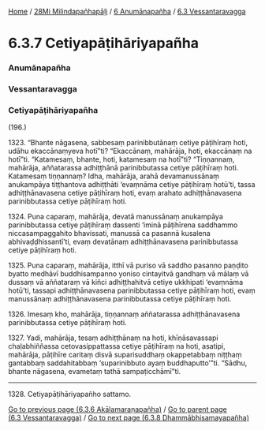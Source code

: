 
[Home](/) / [28Mi Milindapañhapāḷi](../../../28Mi.md) / [6 Anumānapañha](../../6.md) / [6.3 Vessantaravagga](../6.3.md)

# 6.3.7 Cetiyapāṭihāriyapañha

### Anumānapañha

### Vessantaravagga

### Cetiyapāṭihāriyapañha

(196.)

1323\. “Bhante nāgasena, sabbesaṃ parinibbutānaṃ cetiye pāṭihīraṃ hoti, udāhu ekaccānaṃyeva hotī”ti? “Ekaccānaṃ, mahārāja, hoti, ekaccānaṃ na hotī”ti. “Katamesaṃ, bhante, hoti, katamesaṃ na hotī”ti? “Tiṇṇannaṃ, mahārāja, aññatarassa adhiṭṭhānā parinibbutassa cetiye pāṭihīraṃ hoti. Katamesaṃ tiṇṇannaṃ? Idha, mahārāja, arahā devamanussānaṃ anukampāya tiṭṭhantova adhiṭṭhāti ‘evaṃnāma cetiye pāṭihīraṃ hotū’ti, tassa adhiṭṭhānavasena cetiye pāṭihīraṃ hoti, evaṃ arahato adhiṭṭhānavasena parinibbutassa cetiye pāṭihīraṃ hoti.

1324\. Puna caparaṃ, mahārāja, devatā manussānaṃ anukampāya parinibbutassa cetiye pāṭihīraṃ dassenti ‘iminā pāṭihīrena saddhammo niccasampaggahito bhavissati, manussā ca pasannā kusalena abhivaḍḍhissantī’ti, evaṃ devatānaṃ adhiṭṭhānavasena parinibbutassa cetiye pāṭihīraṃ hoti.

1325\. Puna caparaṃ, mahārāja, itthī vā puriso vā saddho pasanno paṇḍito byatto medhāvī buddhisampanno yoniso cintayitvā gandhaṃ vā mālaṃ vā dussaṃ vā aññataraṃ vā kiñci adhiṭṭhahitvā cetiye ukkhipati ‘evaṃnāma hotū’ti, tassapi adhiṭṭhānavasena parinibbutassa cetiye pāṭihīraṃ hoti, evaṃ manussānaṃ adhiṭṭhānavasena parinibbutassa cetiye pāṭihīraṃ hoti.

1326\. Imesaṃ kho, mahārāja, tiṇṇannaṃ aññatarassa adhiṭṭhānavasena parinibbutassa cetiye pāṭihīraṃ hoti.

1327\. Yadi, mahārāja, tesaṃ adhiṭṭhānaṃ na hoti, khīṇāsavassapi chaḷabhiññassa cetovasippattassa cetiye pāṭihīraṃ na hoti, asatipi, mahārāja, pāṭihīre caritaṃ disvā suparisuddhaṃ okappetabbaṃ niṭṭhaṃ gantabbaṃ saddahitabbaṃ ‘suparinibbuto ayaṃ buddhaputto’”ti. “Sādhu, bhante nāgasena, evametaṃ tathā sampaṭicchāmī”ti.

---

1328\. Cetiyapāṭihāriyapañho sattamo.



[Go to previous page (6.3.6 Akālamaraṇapañha)](6.3.6.md) / [Go to parent page (6.3 Vessantaravagga)](../6.3.md) / [Go to next page (6.3.8 Dhammābhisamayapañha)](6.3.8.md)


